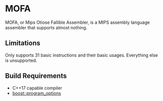 # MOFA
MOFA, or Mips Otiose Fallible Assembler, is a MIPS assembly language assembler that supports almost nothing.

## Limitations
Only supports 31 basic instructions and their basic usages. Everything else is unsupported.

## Build Requirements
- C++17 capable compiler
- [boost::program_options](https://www.boost.org/doc/libs/release/doc/html/program_options.html)
